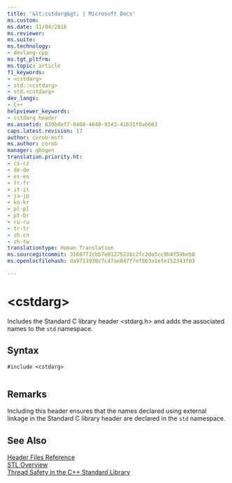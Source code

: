 ```yaml
---
title: '&lt;cstdarg&gt; | Microsoft Docs'
ms.custom: 
ms.date: 11/04/2016
ms.reviewer: 
ms.suite: 
ms.technology:
- devlang-cpp
ms.tgt_pltfrm: 
ms.topic: article
f1_keywords:
- <cstdarg>
- std::<cstdarg>
- std.<cstdarg>
dev_langs:
- C++
helpviewer_keywords:
- cstdarg header
ms.assetid: 639b4ef7-8408-4640-9343-41631f0ab663
caps.latest.revision: 17
author: corob-msft
ms.author: corob
manager: ghogen
translation.priority.ht:
- cs-cz
- de-de
- es-es
- fr-fr
- it-it
- ja-jp
- ko-kr
- pl-pl
- pt-br
- ru-ru
- tr-tr
- zh-cn
- zh-tw
translationtype: Human Translation
ms.sourcegitcommit: 3168772cbb7e8127523bc2fc2da5cc9b4f59beb8
ms.openlocfilehash: da9711930c7c47ae847f7ef863a1efe152343f03

---
```

# &lt;cstdarg&gt;
Includes the Standard C library header \<stdarg.h> and adds the associated names to the `std` namespace.  
  
## Syntax  
  
```  
#include <cstdarg>  
  
```  
  
## Remarks  
 Including this header ensures that the names declared using external linkage in the Standard C library header are declared in the `std` namespace.  
  
## See Also  
 [Header Files Reference](../standard-library/cpp-standard-library-header-files.md)   
 [STL Overview](../standard-library/cpp-standard-library-overview.md)   
 [Thread Safety in the C++ Standard Library](../standard-library/thread-safety-in-the-cpp-standard-library.md)






<!--HONumber=Jan17_HO2-->


